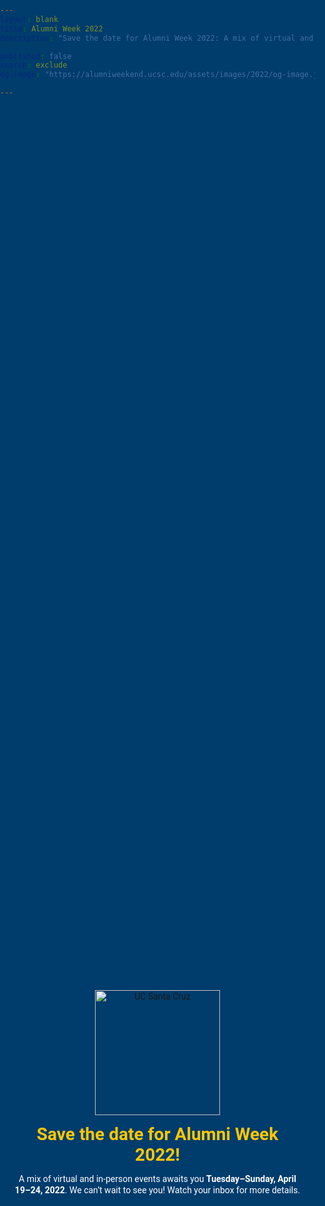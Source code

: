 ```yaml
---
layout: blank
title: Alumni Week 2022
description: "Save the date for Alumni Week 2022: A mix of virtual and in-person events awaits you Wednesday–Sunday, April 20–24, 2022. We can’t wait to see you! Watch your inbox for more details."

published: false
search: exclude
og-image: "https://alumniweekend.ucsc.edu/assets/images/2022/og-image.jpg"

---
```

<div class="wrap">
  <div class="content">
    <a href="https://www.ucsc.edu"><img src="/assets/images/uc-santa-cruz-reverse.svg" alt="UC Santa Cruz" class="logo"></a>
    <h1>Save the date for Alumni Week 2022!</h1>
    <p>A mix of virtual and in-person events awaits you <strong>Tuesday–Sunday, April 19–24, 2022</strong>. We can’t wait to see you! Watch your inbox for more details.</p>
  </div>
</div>


<style>
body,
html {
  background: url("/assets/images/2022/background-2022.jpg")no-repeat #003c6c;
  background-position: center center;
  background-size: cover;
  color: #fff;
  font-family: "Roboto", sans-serif;
  height: 100%;
  margin: 0;
  padding: 0;
  width: 100%
}

.wrap {
  display: block;
  height: 100%;
  margin: 0 auto;
  position: relative;
  text-align: center;
  top: 35%;
  width: 100%
}

.content {
  display: block;
  margin: 0 auto;
  max-width: 800px;
  padding: 1em;
}

.logo {
  width: 200px;
}

h1 {
  color: #fdc700;
  margin: .5em;
}

p {
  line-height: 1.25em;
  margin: .5em;
}
</style>

